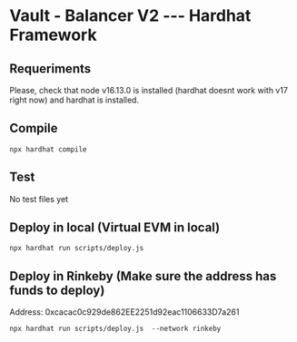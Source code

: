 # Vault - Balancer V2 --- Hardhat Framework

## Requeriments

Please, check that node v16.13.0 is installed (hardhat doesnt work with v17 right now) and hardhat is installed.


## Compile

```
npx hardhat compile
```


## Test

No test files yet


## Deploy in local (Virtual EVM in local)

```
npx hardhat run scripts/deploy.js
```


## Deploy in Rinkeby (Make sure the address has funds to deploy)

Address: 0xcacac0c929de862EE2251d92eac1106633D7a261

```
npx hardhat run scripts/deploy.js  --network rinkeby
```
